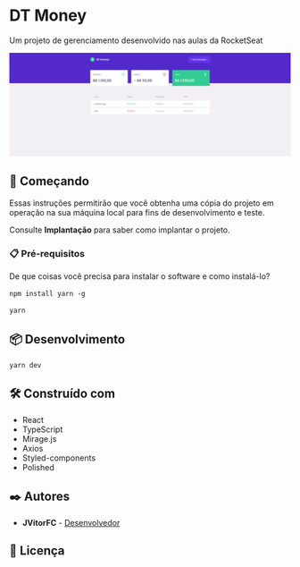 # DT Money

Um projeto de gerenciamento desenvolvido nas aulas da RocketSeat

![foto](dt-money.png)

## 🚀 Começando

Essas instruções permitirão que você obtenha uma cópia do projeto em operação na sua máquina local para fins de desenvolvimento e teste.

Consulte **Implantação** para saber como implantar o projeto.

### 📋 Pré-requisitos

De que coisas você precisa para instalar o software e como instalá-lo?

```
npm install yarn -g
```

```
yarn
```

## 📦 Desenvolvimento

```
yarn dev
```
## 🛠️ Construído com

* React
* TypeScript
* Mirage.js
* Axios
* Styled-components
* Polished


## ✒️ Autores



* **JVitorFC** - [Desenvolvedor](https://github.com/jvitorfc)


## 📄 Licença


